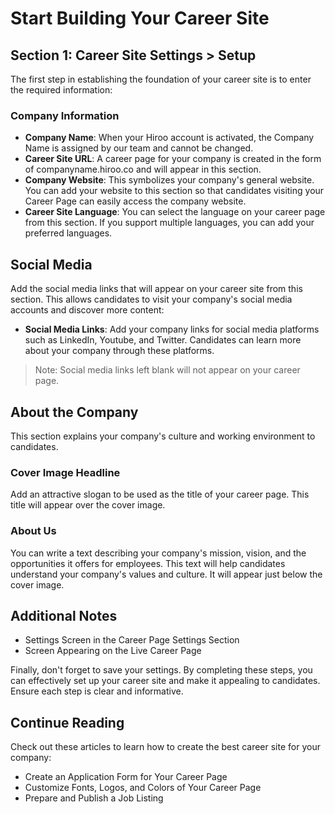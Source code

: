 # Start Building Your Career Site

## Section 1: Career Site Settings > Setup

The first step in establishing the foundation of your career site is to enter the required information:

### Company Information

- **Company Name**: When your Hiroo account is activated, the Company Name is assigned by our team and cannot be changed.
- **Career Site URL**: A career page for your company is created in the form of companyname.hiroo.co and will appear in this section.
- **Company Website**: This symbolizes your company's general website. You can add your website to this section so that candidates visiting your Career Page can easily access the company website.
- **Career Site Language**: You can select the language on your career page from this section. If you support multiple languages, you can add your preferred languages.

## Social Media

Add the social media links that will appear on your career site from this section. This allows candidates to visit your company's social media accounts and discover more content:

- **Social Media Links**: Add your company links for social media platforms such as LinkedIn, Youtube, and Twitter. Candidates can learn more about your company through these platforms.

> Note: Social media links left blank will not appear on your career page.

## About the Company

This section explains your company's culture and working environment to candidates.

### Cover Image Headline

Add an attractive slogan to be used as the title of your career page. This title will appear over the cover image.

### About Us

You can write a text describing your company's mission, vision, and the opportunities it offers for employees. This text will help candidates understand your company's values and culture. It will appear just below the cover image.

## Additional Notes

- Settings Screen in the Career Page Settings Section
- Screen Appearing on the Live Career Page

Finally, don't forget to save your settings. By completing these steps, you can effectively set up your career site and make it appealing to candidates. Ensure each step is clear and informative.

## Continue Reading

Check out these articles to learn how to create the best career site for your company:

- Create an Application Form for Your Career Page
- Customize Fonts, Logos, and Colors of Your Career Page
- Prepare and Publish a Job Listing
